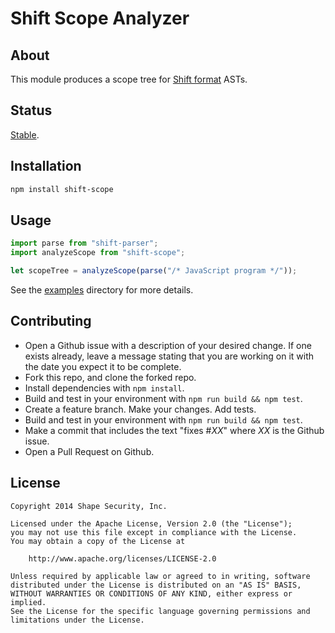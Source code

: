 Shift Scope Analyzer
====================


## About

This module produces a scope tree for
[Shift format](https://github.com/shapesecurity/shift-spec) ASTs.


## Status

[Stable](http://nodejs.org/api/documentation.html#documentation_stability_index).


## Installation

```sh
npm install shift-scope
```


## Usage

```js
import parse from "shift-parser";
import analyzeScope from "shift-scope";

let scopeTree = analyzeScope(parse("/* JavaScript program */"));
```

See the [examples](./examples) directory for more details.


## Contributing

* Open a Github issue with a description of your desired change. If one exists already, leave a message stating that you are working on it with the date you expect it to be complete.
* Fork this repo, and clone the forked repo.
* Install dependencies with `npm install`.
* Build and test in your environment with `npm run build && npm test`.
* Create a feature branch. Make your changes. Add tests.
* Build and test in your environment with `npm run build && npm test`.
* Make a commit that includes the text "fixes #*XX*" where *XX* is the Github issue.
* Open a Pull Request on Github.


## License

    Copyright 2014 Shape Security, Inc.

    Licensed under the Apache License, Version 2.0 (the "License");
    you may not use this file except in compliance with the License.
    You may obtain a copy of the License at

        http://www.apache.org/licenses/LICENSE-2.0

    Unless required by applicable law or agreed to in writing, software
    distributed under the License is distributed on an "AS IS" BASIS,
    WITHOUT WARRANTIES OR CONDITIONS OF ANY KIND, either express or implied.
    See the License for the specific language governing permissions and
    limitations under the License.
